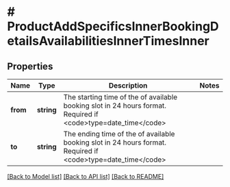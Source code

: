 # # ProductAddSpecificsInnerBookingDetailsAvailabilitiesInnerTimesInner

## Properties

Name | Type | Description | Notes
------------ | ------------- | ------------- | -------------
**from** | **string** | The starting time of the of available booking slot in 24 hours format. Required if &lt;code&gt;type&#x3D;date_time&lt;/code&gt; |
**to** | **string** | The ending time of the of available booking slot in 24 hours format. Required if &lt;code&gt;type&#x3D;date_time&lt;/code&gt; |

[[Back to Model list]](../../README.md#models) [[Back to API list]](../../README.md#endpoints) [[Back to README]](../../README.md)
